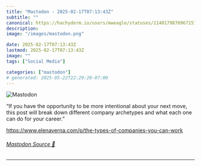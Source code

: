 ```yaml
---
title: "Mastodon - 2025-02-17T07:13:43Z"
subtitle: ""
canonical: https://hachyderm.io/users/mweagle/statuses/114017987696715705
description:
image: "/images/mastodon.png"

date: 2025-02-17T07:13:43Z
lastmod: 2025-02-17T07:13:43Z
image: ""
tags: ["Social Media"]

categories: ["mastodon"]
# generated: 2025-05-22T22:29:20-07:00
---
```

![Mastodon](/images/mastodon.png)

<p>“If you have the opportunity to be more intentional about your next move, this post will break down different company archetypes and what each one can do for your career.”</p><p><a href="https://www.elenaverna.com/p/the-types-of-companies-you-can-work" target="_blank" rel="nofollow noopener noreferrer" translate="no"><span class="invisible">https://www.</span><span class="ellipsis">elenaverna.com/p/the-types-of-</span><span class="invisible">companies-you-can-work</span></a></p>


###### [Mastodon Source 🐘](https://hachyderm.io/@mweagle/114017987696715705)

___
